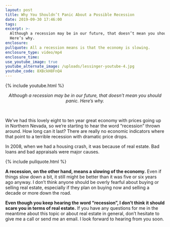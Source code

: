 ```yaml
---
layout: post
title: Why You Shouldn’t Panic About a Possible Recession
date: 2019-09-30 17:46:00
tags:
excerpt: >-
  Although a recession may be in our future, that doesn’t mean you should panic.
  Here’s why.
enclosure:
pullquote: All a recession means is that the economy is slowing.
enclosure_type: video/mp4
enclosure_time:
use_youtube_image: true
youtube_alternate_image: /uploads/lessinger-youtube-4.jpg
youtube_code: 8XBckH8FnQ4
---
```


{% include youtube.html %}

<center><em>Although a recession may be in our future, that doesn&rsquo;t mean you should panic. Here&rsquo;s why.</em></center>

&nbsp;

We’ve had this lovely eight to ten year great economy with prices going up in Northern Nevada, so we’re starting to hear the word “recession” thrown around. How long can it last? There are really no economic indicators where that point to a terrible recession with dramatic price drops.&nbsp;

In 2008, when we had a housing crash, it was because of real estate. Bad loans and bad appraisals were major causes.

{% include pullquote.html %}

**A recession, on the other hand, means a slowing of the economy.** Even if things slow down a bit, it still might be better than it was five or six years ago anyway. I don’t think anyone should be overly fearful about buying or selling real estate, especially if they plan on buying now and selling a decade or more down the road.

**Even though you keep hearing the word “recession”, I don’t think it should scare you in terms of real estate.** If you have any questions for me in the meantime about this topic or about real estate in general, don’t hesitate to give me a call or send me an email. I look forward to hearing from you soon.<br>&nbsp;